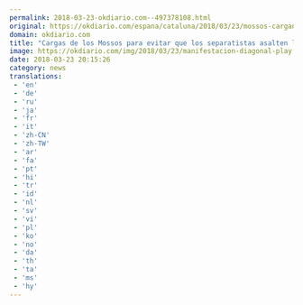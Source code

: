 ```yaml
---
permalink: 2018-03-23-okdiario.com--497378108.html
original: https://okdiario.com/espana/cataluna/2018/03/23/mossos-cargan-evitar-que-separatistas-accedan-delegacion-del-gobierno-barcelona-2014626
domain: okdiario.com
title: "Cargas de los Mossos para evitar que los separatistas asalten la delegación del Gobierno en Barcelona"
image: https://okdiario.com/img/2018/03/23/manifestacion-diagonal-play.jpg
date: 2018-03-23 20:15:26
category: news
translations: 
 - 'en'
 - 'de'
 - 'ru'
 - 'ja'
 - 'fr'
 - 'it'
 - 'zh-CN'
 - 'zh-TW'
 - 'ar'
 - 'fa'
 - 'pt'
 - 'hi'
 - 'tr'
 - 'id'
 - 'nl'
 - 'sv'
 - 'vi'
 - 'pl'
 - 'ko'
 - 'no'
 - 'da'
 - 'th'
 - 'ta'
 - 'ms'
 - 'hy'
---
```


